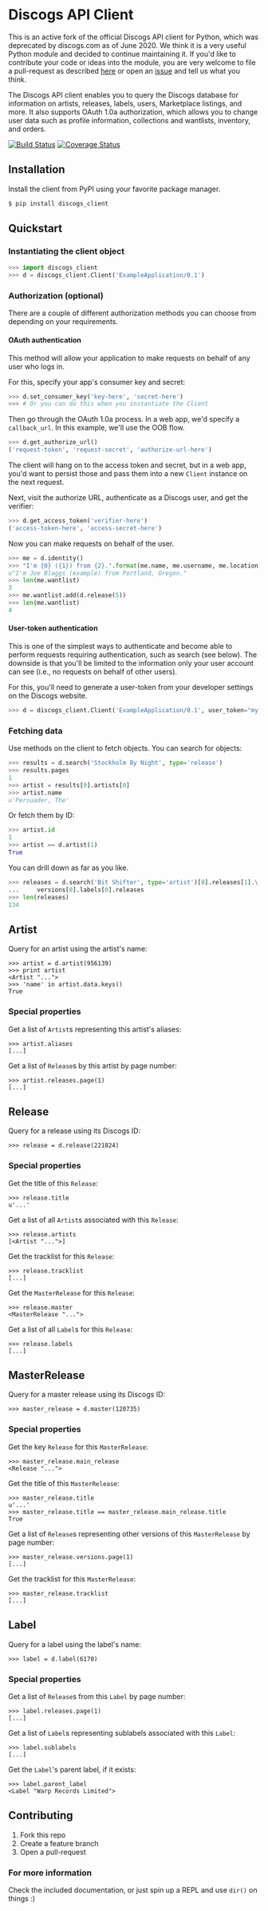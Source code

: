 # Discogs API Client

This is an active fork of the official Discogs API client for Python, which was deprecated by discogs.com as of June 2020. We think it is a very useful Python module and decided to continue maintaining it. If you'd like to contribute your code or ideas into the module, you are very welcome to file a pull-request as described [here](#contributing) or open an [issue](https://github.com/joalla/discogs_client/issues) and tell us what you think.

The Discogs API client enables you to query the Discogs database for information on artists, releases, labels, users, Marketplace listings, and more. It also supports OAuth 1.0a authorization, which allows you to change user data such as profile information, collections and wantlists, inventory, and orders.

[![Build Status](https://travis-ci.org/discogs/discogs_client.png?branch=master)](https://travis-ci.org/discogs/discogs_client)
[![Coverage Status](https://coveralls.io/repos/discogs/discogs_client/badge.png)](https://coveralls.io/r/discogs/discogs_client)

## Installation

Install the client from PyPI using your favorite package manager.

```sh
$ pip install discogs_client
```

## Quickstart

### Instantiating the client object

```python
>>> import discogs_client
>>> d = discogs_client.Client('ExampleApplication/0.1')
```

### Authorization (optional)

There are a couple of different authorization methods you can choose from depending on your requirements.

#### OAuth authentication ####

This method will allow your application to make requests on behalf of any user who logs in.

For this, specify your app's consumer key and secret:

```python
>>> d.set_consumer_key('key-here', 'secret-here')
>>> # Or you can do this when you instantiate the Client
```

Then go through the OAuth 1.0a process. In a web app, we'd specify a `callback_url`. In this example, we'll use the OOB flow.

```python
>>> d.get_authorize_url()
('request-token', 'request-secret', 'authorize-url-here')
```
    
The client will hang on to the access token and secret, but in a web app, you'd want to persist those and pass them into a new `Client` instance on the next request.

Next, visit the authorize URL, authenticate as a Discogs user, and get the verifier:

```python
>>> d.get_access_token('verifier-here')
('access-token-here', 'access-secret-here')
```

Now you can make requests on behalf of the user.

```python
>>> me = d.identity()
>>> "I'm {0} ({1}) from {2}.".format(me.name, me.username, me.location)
u"I'm Joe Bloggs (example) from Portland, Oregon."
>>> len(me.wantlist)
3
>>> me.wantlist.add(d.release(5))
>>> len(me.wantlist)
4
```

#### User-token authentication ####

This is one of the simplest ways to authenticate and become able to perform requests requiring authentication, such as search (see below). The downside is that you'll be limited to the information only your user account can see (i.e., no requests on behalf of other users).

For this, you'll need to generate a user-token from your developer settings on the Discogs website.

```python
>>> d = discogs_client.Client('ExampleApplication/0.1', user_token="my_user_token")
```

### Fetching data

Use methods on the client to fetch objects. You can search for objects:

```python
>>> results = d.search('Stockholm By Night', type='release')
>>> results.pages
1
>>> artist = results[0].artists[0]
>>> artist.name
u'Persuader, The'
```

Or fetch them by ID:

```python
>>> artist.id
1
>>> artist == d.artist(1)
True
```

You can drill down as far as you like.

```python
>>> releases = d.search('Bit Shifter', type='artist')[0].releases[1].\
...     versions[0].labels[0].releases
>>> len(releases)
134
```

## Artist

Query for an artist using the artist's name:

    >>> artist = d.artist(956139)
    >>> print artist
    <Artist "...">
    >>> 'name' in artist.data.keys()
    True

### Special properties

Get a list of `Artist`s representing this artist's aliases:

    >>> artist.aliases
    [...]

Get a list of `Release`s by this artist by page number:

    >>> artist.releases.page(1)
    [...]

## Release

Query for a release using its Discogs ID:

    >>> release = d.release(221824)

### Special properties

Get the title of this `Release`:

    >>> release.title
    u'...'

Get a list of all `Artist`s associated with this `Release`:

    >>> release.artists
    [<Artist "...">]

Get the tracklist for this `Release`:

    >>> release.tracklist
    [...]

Get the `MasterRelease` for this `Release`:

    >>> release.master
    <MasterRelease "...">

Get a list of all `Label`s for this `Release`:

    >>> release.labels
    [...]

## MasterRelease

Query for a master release using its Discogs ID:

    >>> master_release = d.master(120735)

### Special properties

Get the key `Release` for this `MasterRelease`:

    >>> master_release.main_release
    <Release "...">

Get the title of this `MasterRelease`:

    >>> master_release.title
    u'...'
    >>> master_release.title == master_release.main_release.title
    True

Get a list of `Release`s representing other versions of this `MasterRelease` by page number:

    >>> master_release.versions.page(1)
    [...]

Get the tracklist for this `MasterRelease`:

    >>> master_release.tracklist
    [...]

## Label

Query for a label using the label's name:

    >>> label = d.label(6170)

### Special properties

Get a list of `Release`s from this `Label` by page number:

    >>> label.releases.page(1)
    [...]

Get a list of `Label`s representing sublabels associated with this `Label`:

    >>> label.sublabels
    [...]

Get the `Label`'s parent label, if it exists:

    >>> label.parent_label
    <Label "Warp Records Limited">


## Contributing
1. Fork this repo
2. Create a feature branch
3. Open a pull-request

### For more information

Check the included documentation, or just spin up a REPL and use `dir()` on things :)
